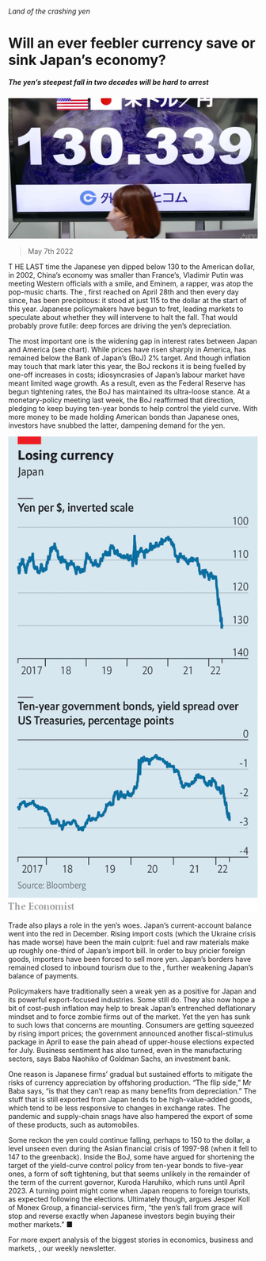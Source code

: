 ###### Land of the crashing yen

# Will an ever feebler currency save or sink Japan’s economy? 

##### The yen’s steepest fall in two decades will be hard to arrest 

![image](images/20220507_fnp501.jpg) 

> May 7th 2022 

T HE LAST time the Japanese yen dipped below 130 to the American dollar, in 2002, China’s economy was smaller than France’s, Vladimir Putin was meeting Western officials with a smile, and Eminem, a rapper, was atop the pop-music charts. The , first reached on April 28th and then every day since, has been precipitous: it stood at just 115 to the dollar at the start of this year. Japanese policymakers have begun to fret, leading markets to speculate about whether they will intervene to halt the fall. That would probably prove futile: deep forces are driving the yen’s depreciation.

The most important one is the widening gap in interest rates between Japan and America (see chart). While prices have risen sharply in America,  has remained below the Bank of Japan’s (BoJ) 2% target. And though inflation may touch that mark later this year, the BoJ reckons it is being fuelled by one-off increases in costs; idiosyncrasies of Japan’s labour market have meant limited wage growth. As a result, even as the Federal Reserve has begun tightening rates, the BoJ has maintained its ultra-loose stance. At a monetary-policy meeting last week, the BoJ reaffirmed that direction, pledging to keep buying ten-year bonds to help control the yield curve. With more money to be made holding American bonds than Japanese ones, investors have snubbed the latter, dampening demand for the yen.


![image](images/20220507_fnc075.png) 


Trade also plays a role in the yen’s woes. Japan’s current-account balance went into the red in December. Rising import costs (which the Ukraine crisis has made worse) have been the main culprit: fuel and raw materials make up roughly one-third of Japan’s import bill. In order to buy pricier foreign goods, importers have been forced to sell more yen. Japan’s borders have remained closed to inbound tourism due to the , further weakening Japan’s balance of payments.

Policymakers have traditionally seen a weak yen as a positive for Japan and its powerful export-focused industries. Some still do. They also now hope a bit of cost-push inflation may help to break Japan’s entrenched deflationary mindset and to force zombie firms out of the market. Yet the yen has sunk to such lows that concerns are mounting. Consumers are getting squeezed by rising import prices; the government announced another fiscal-stimulus package in April to ease the pain ahead of upper-house elections expected for July. Business sentiment has also turned, even in the manufacturing sectors, says Baba Naohiko of Goldman Sachs, an investment bank.

One reason is Japanese firms’ gradual but sustained efforts to mitigate the risks of currency appreciation by offshoring production. “The flip side,” Mr Baba says, “is that they can’t reap as many benefits from depreciation.” The stuff that is still exported from Japan tends to be high-value-added goods, which tend to be less responsive to changes in exchange rates. The pandemic and supply-chain snags have also hampered the export of some of these products, such as automobiles.

Some reckon the yen could continue falling, perhaps to 150 to the dollar, a level unseen even during the Asian financial crisis of 1997-98 (when it fell to 147 to the greenback). Inside the BoJ, some have argued for shortening the target of the yield-curve control policy from ten-year bonds to five-year ones, a form of soft tightening, but that seems unlikely in the remainder of the term of the current governor, Kuroda Haruhiko, which runs until April 2023. A turning point might come when Japan reopens to foreign tourists, as expected following the elections. Ultimately though, argues Jesper Koll of Monex Group, a financial-services firm, “the yen’s fall from grace will stop and reverse exactly when Japanese investors begin buying their mother markets.” ■

For more expert analysis of the biggest stories in economics, business and markets, , our weekly newsletter.

